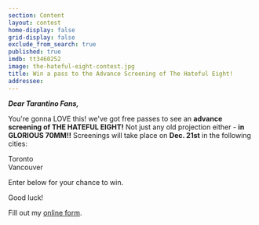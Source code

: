 ```yaml
---
section: Content
layout: contest
home-display: false
grid-display: false
exclude_from_search: true
published: true
imdb: tt3460252
image: the-hateful-eight-contest.jpg
title: Win a pass to the Advance Screening of The Hateful Eight!
addressee: 
---
```

**_Dear Tarantino Fans,_**

You're gonna LOVE this! we've got free passes to see an **advance screening of THE HATEFUL EIGHT!** Not just any old projection either - **in GLORIOUS 70MM!!** Screenings will take place on **Dec. 21st** in the following cities:

Toronto  
Vancouver

Enter below for your chance to win.

Good luck!

<div id="wufoo-qofd2pr1ptn8g2">
Fill out my <a href="https://dearcastandcrew.wufoo.com/forms/qofd2pr1ptn8g2">online form</a>.
</div>
<script type="text/javascript">var qofd2pr1ptn8g2;(function(d, t) {
var s = d.createElement(t), options = {
'userName':'dearcastandcrew',
'formHash':'qofd2pr1ptn8g2',
'autoResize':true,
'height':'467',
'async':true,
'host':'wufoo.com',
'header':'hide',
'ssl':true};
s.src = ('https:' == d.location.protocol ? 'https://' : 'http://') + 'www.wufoo.com/scripts/embed/form.js';
s.onload = s.onreadystatechange = function() {
var rs = this.readyState; if (rs) if (rs != 'complete') if (rs != 'loaded') return;
try { qofd2pr1ptn8g2 = new WufooForm();qofd2pr1ptn8g2.initialize(options);qofd2pr1ptn8g2.display(); } catch (e) {}};
var scr = d.getElementsByTagName(t)[0], par = scr.parentNode; par.insertBefore(s, scr);
})(document, 'script');</script>

